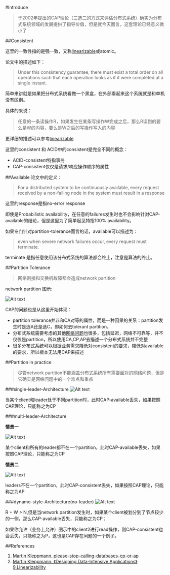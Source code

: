 #Introduce

> 于2002年提出的CAP理论（三选二的方式来评估分布式系统）确实为分布式系统领域的发展提供了指导价值，但是就今天而言，这套理论已经意义微小了

##Consistent

这里的一致性指的是强一致，又称[linearizable](https://github.com/1Feng/learn-distributed-systems/tree/master/theory/linearizability)或atomic。

论文中的描述如下：

> Under this consistency guarantee, there must exist a total order on all operations such that each operation looks as if it were completed at a single instant.

简单来讲就是如果把分布式系统看做一个黑盒，在外部看起来这个系统就是和单机没有区别。

具体的来说：

> 任意的一条读操作R，如果发生在某条写操作W完成之后，那么R读到的要么是W的内容，要么是W之后的写操作写入的内容

更详细的描述可以参考[linearizable](https://github.com/1Feng/learn-distributed-systems/tree/master/theory/linearizability)

这里的consistent 和 ACID中的consistent是完全不同的概念：
- ACID-consistent特指事务
- CAP-consistent仅仅是请求/响应操作顺序的属性

##Available
论文中的定义：
>For a distributed system to be continuously available, every request received
>by a non-failing node in the system must result in a response

这里的response是指no-error response

即使是Probabilistic availability，在任意的failures发生时也不会影响针对CAP-available的结论，但是这里为了简单起见特指100% availability。


如果专门针对partition-tolerance而言的话，available可以描述为：

>even when severe
>network failures occur, every request must terminate.

terminate 是指任意使用该分布式系统的算法都会终止，注意是算法的终止。

##Partition Tolerance

> 网络割接和交换机故障都会造成network partition

network partition 图示:

![Alt text](https://github.com/1Feng/learn-distributed-systems/blob/master/theory/out-of-date-cap-theorem/images/network-partition.png)

CAP的问题也是从这里开始体现：

- partition tolerance并非和CA对等的属性，而是一种因果的关系：partition发生时是选A还是选C，即如何去tolerant partition，
- 分布式系统需要考虑的其他[网络问题](https://github.com/1Feng/learn-distributed-systems/tree/master/theory/unreliable-network)也很多，包括延迟，网络不可靠等，并不仅仅是partition，所以使用CA,CP,AP去描述一个分布式系统并不完整
- 很多分布式系统可以根据业务需求降低对consistent的要求，降低对available的要求，所以根本无法用CAP来描述

##Partition in practice

> 尽管network partition不能涵盖分布式系统所有需要面对的网络问题，但是它确实是网络问题中的一个难点和重点

###single-leader-Architecture
![Alt text](https://github.com/1Feng/learn-distributed-systems/blob/master/theory/out-of-date-cap-theorem/images/single-leader.png)

当某个client和leader处于不同partition时，此时CAP-available丢失，如果按照CAP理论，只能称之为CP

###multi-leader-Architecture

**情景一**

![Alt text](https://github.com/1Feng/learn-distributed-systems/blob/master/theory/out-of-date-cap-theorem/images/multi-leader-c.png)

某个client和所有的leader都不在一个partition，此时CAP-available丢失，如果按照CAP理论，只能称之为CP

**情景二**

![Alt text](https://github.com/1Feng/learn-distributed-systems/blob/master/theory/out-of-date-cap-theorem/images/multi-leader.png)

leaders不在一个partition，此时CAP-consistent丢失，如果按照CAP理论，只能称之为AP

###dynamo-style-Architecture(no-leader)
![Alt text](https://github.com/1Feng/learn-distributed-systems/blob/master/theory/out-of-date-cap-theorem/images/dynamo-style.png)

R + W > N,但是当network partition发生时，如果某个client被划分到了节点较少的一侧，那么CAP-available丢失，只能称之为CP；

如果你允许（业务上允许）图示中的client2进行read操作，则CAP-consistent也会丢失，只能称之为P，这也是CAP存在问题的一个例子。

##References
1. [ Martin Kleppmann. please-stop-calling-databases-cp-or-ap](https://martin.kleppmann.com/2015/05/11/please-stop-calling-databases-cp-or-ap.html)
2. [Martin Kleppmann. 《Designing Data-Intensive Applications》9.Linearizability](http://dataintensive.net/)
